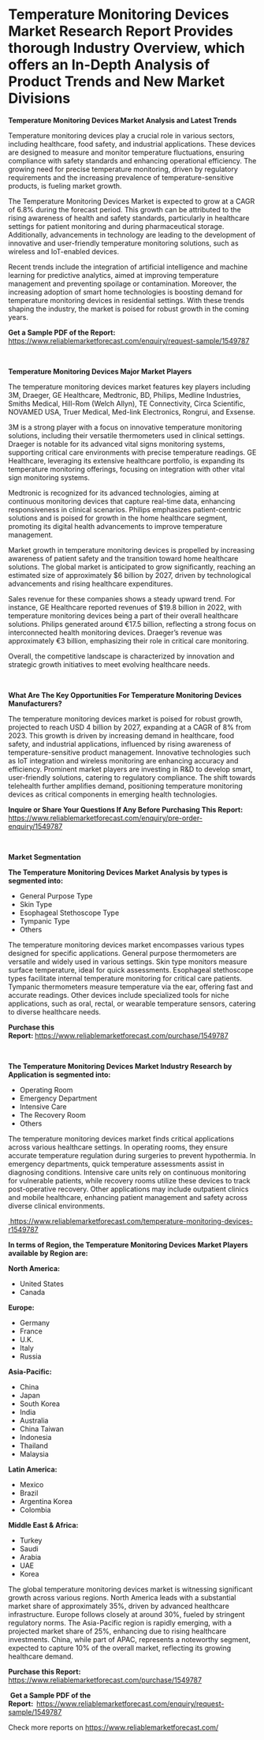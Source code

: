 <p><h1>Temperature Monitoring Devices Market Research Report Provides thorough Industry Overview, which offers an In-Depth Analysis of Product Trends and New Market Divisions</h1></p><p><strong>Temperature Monitoring Devices Market Analysis and Latest Trends</strong></p>
<p><p>Temperature monitoring devices play a crucial role in various sectors, including healthcare, food safety, and industrial applications. These devices are designed to measure and monitor temperature fluctuations, ensuring compliance with safety standards and enhancing operational efficiency. The growing need for precise temperature monitoring, driven by regulatory requirements and the increasing prevalence of temperature-sensitive products, is fueling market growth.</p><p>The Temperature Monitoring Devices Market is expected to grow at a CAGR of 6.8% during the forecast period. This growth can be attributed to the rising awareness of health and safety standards, particularly in healthcare settings for patient monitoring and during pharmaceutical storage. Additionally, advancements in technology are leading to the development of innovative and user-friendly temperature monitoring solutions, such as wireless and IoT-enabled devices. </p><p>Recent trends include the integration of artificial intelligence and machine learning for predictive analytics, aimed at improving temperature management and preventing spoilage or contamination. Moreover, the increasing adoption of smart home technologies is boosting demand for temperature monitoring devices in residential settings. With these trends shaping the industry, the market is poised for robust growth in the coming years.</p></p>
<p><strong>Get a Sample PDF of the Report:&nbsp;</strong> <a href="https://www.reliablemarketforecast.com/enquiry/request-sample/1549787?utm_campaign=2314&utm_medium=2&utm_source=Github&utm_content=ia&utm_term=03032025&utm_id=temperature-monitoring-devices">https://www.reliablemarketforecast.com/enquiry/request-sample/1549787</a></p>
<p>&nbsp;</p>
<p><strong>Temperature Monitoring Devices Major Market Players</strong></p>
<p><p>The temperature monitoring devices market features key players including 3M, Draeger, GE Healthcare, Medtronic, BD, Philips, Medline Industries, Smiths Medical, Hill-Rom (Welch Allyn), TE Connectivity, Circa Scientific, NOVAMED USA, Truer Medical, Med-link Electronics, Rongrui, and Exsense. </p><p>3M is a strong player with a focus on innovative temperature monitoring solutions, including their versatile thermometers used in clinical settings. Draeger is notable for its advanced vital signs monitoring systems, supporting critical care environments with precise temperature readings. GE Healthcare, leveraging its extensive healthcare portfolio, is expanding its temperature monitoring offerings, focusing on integration with other vital sign monitoring systems.</p><p>Medtronic is recognized for its advanced technologies, aiming at continuous monitoring devices that capture real-time data, enhancing responsiveness in clinical scenarios. Philips emphasizes patient-centric solutions and is poised for growth in the home healthcare segment, promoting its digital health advancements to improve temperature management.</p><p>Market growth in temperature monitoring devices is propelled by increasing awareness of patient safety and the transition toward home healthcare solutions. The global market is anticipated to grow significantly, reaching an estimated size of approximately $6 billion by 2027, driven by technological advancements and rising healthcare expenditures.</p><p>Sales revenue for these companies shows a steady upward trend. For instance, GE Healthcare reported revenues of $19.8 billion in 2022, with temperature monitoring devices being a part of their overall healthcare solutions. Philips generated around €17.5 billion, reflecting a strong focus on interconnected health monitoring devices. Draeger’s revenue was approximately €3 billion, emphasizing their role in critical care monitoring.</p><p>Overall, the competitive landscape is characterized by innovation and strategic growth initiatives to meet evolving healthcare needs.</p></p>
<p>&nbsp;</p>
<p><strong>What Are The Key Opportunities For Temperature Monitoring Devices Manufacturers?</strong></p>
<p><p>The temperature monitoring devices market is poised for robust growth, projected to reach USD 4 billion by 2027, expanding at a CAGR of 8% from 2023. This growth is driven by increasing demand in healthcare, food safety, and industrial applications, influenced by rising awareness of temperature-sensitive product management. Innovative technologies such as IoT integration and wireless monitoring are enhancing accuracy and efficiency. Prominent market players are investing in R&D to develop smart, user-friendly solutions, catering to regulatory compliance. The shift towards telehealth further amplifies demand, positioning temperature monitoring devices as critical components in emerging health technologies.</p></p>
<p><strong>Inquire or Share Your Questions If Any Before Purchasing This Report:</strong> <a href="https://www.reliablemarketforecast.com/enquiry/pre-order-enquiry/1549787?utm_campaign=2314&utm_medium=2&utm_source=Github&utm_content=ia&utm_term=03032025&utm_id=temperature-monitoring-devices">https://www.reliablemarketforecast.com/enquiry/pre-order-enquiry/1549787</a></p>
<p>&nbsp;</p>
<p><strong>Market Segmentation</strong></p>
<p><strong>The Temperature Monitoring Devices Market Analysis by types is segmented into:</strong></p>
<p><ul><li>General Purpose Type</li><li>Skin Type</li><li>Esophageal Stethoscope Type</li><li>Tympanic Type</li><li>Others</li></ul></p>
<p><p>The temperature monitoring devices market encompasses various types designed for specific applications. General purpose thermometers are versatile and widely used in various settings. Skin type monitors measure surface temperature, ideal for quick assessments. Esophageal stethoscope types facilitate internal temperature monitoring for critical care patients. Tympanic thermometers measure temperature via the ear, offering fast and accurate readings. Other devices include specialized tools for niche applications, such as oral, rectal, or wearable temperature sensors, catering to diverse healthcare needs.</p></p>
<p><strong>Purchase this Report:&nbsp;</strong><a href="https://www.reliablemarketforecast.com/purchase/1549787?utm_campaign=2314&utm_medium=2&utm_source=Github&utm_content=ia&utm_term=03032025&utm_id=temperature-monitoring-devices">https://www.reliablemarketforecast.com/purchase/1549787</a></p>
<p>&nbsp;</p>
<p><strong>The Temperature Monitoring Devices Market Industry Research by Application is segmented into:</strong></p>
<p><ul><li>Operating Room</li><li>Emergency Department</li><li>Intensive Care</li><li>The Recovery Room</li><li>Others</li></ul></p>
<p><p>The temperature monitoring devices market finds critical applications across various healthcare settings. In operating rooms, they ensure accurate temperature regulation during surgeries to prevent hypothermia. In emergency departments, quick temperature assessments assist in diagnosing conditions. Intensive care units rely on continuous monitoring for vulnerable patients, while recovery rooms utilize these devices to track post-operative recovery. Other applications may include outpatient clinics and mobile healthcare, enhancing patient management and safety across diverse clinical environments.</p></p>
<p><a href="https://www.reliablemarketforecast.com/temperature-monitoring-devices-r1549787?utm_campaign=2314&utm_medium=2&utm_source=Github&utm_content=ia&utm_term=03032025&utm_id=temperature-monitoring-devices">&nbsp;https://www.reliablemarketforecast.com/temperature-monitoring-devices-r1549787</a></p>
<p><strong>In terms of Region, the Temperature Monitoring Devices Market Players available by Region are:</strong></p>
<p>
    <p> <strong> North America: </strong>
        <ul>
            <li>United States</li>
            <li>Canada</li>
        </ul>
        </p> 
    <p> <strong> Europe: </strong>
        <ul>
            <li>Germany</li>
            <li>France</li>
            <li>U.K.</li>
            <li>Italy</li>
            <li>Russia</li>
        </ul>
        </p> 
    <p> <strong> Asia-Pacific: </strong>
        <ul>
            <li>China</li>
            <li>Japan</li>
            <li>South Korea</li>
            <li>India</li>
            <li>Australia</li>
            <li>China Taiwan</li>
            <li>Indonesia</li>
            <li>Thailand</li>
            <li>Malaysia</li>
        </ul>
        </p> 
    <p> <strong> Latin America: </strong>
        <ul>
            <li>Mexico</li>
            <li>Brazil</li>
            <li>Argentina Korea</li>
            <li>Colombia</li>
        </ul>
        </p> 
    <p> <strong> Middle East & Africa: </strong>
        <ul>
            <li>Turkey</li>
            <li>Saudi</li>
            <li>Arabia</li>
            <li>UAE</li>
            <li>Korea</li>
        </ul>
    </p>
    </p>
<p><p>The global temperature monitoring devices market is witnessing significant growth across various regions. North America leads with a substantial market share of approximately 35%, driven by advanced healthcare infrastructure. Europe follows closely at around 30%, fueled by stringent regulatory norms. The Asia-Pacific region is rapidly emerging, with a projected market share of 25%, enhancing due to rising healthcare investments. China, while part of APAC, represents a noteworthy segment, expected to capture 10% of the overall market, reflecting its growing healthcare demand.</p></p>
<p><strong>Purchase this Report: </strong><a href="https://www.reliablemarketforecast.com/purchase/1549787?utm_campaign=2314&utm_medium=2&utm_source=Github&utm_content=ia&utm_term=03032025&utm_id=temperature-monitoring-devices">https://www.reliablemarketforecast.com/purchase/1549787</a></p>
<p>&nbsp;<strong>Get a Sample PDF of the Report:&nbsp;&nbsp;</strong><a href="https://www.reliablemarketforecast.com/enquiry/request-sample/1549787?utm_campaign=2314&utm_medium=2&utm_source=Github&utm_content=ia&utm_term=03032025&utm_id=temperature-monitoring-devices">https://www.reliablemarketforecast.com/enquiry/request-sample/1549787</a></p>
<p><strong></strong></p>
<p>Check more reports on <a href="https://www.reliablemarketforecast.com/?utm_campaign=2314&utm_medium=2&utm_source=Github&utm_content=ia&utm_term=03032025&utm_id=temperature-monitoring-devices">https://www.reliablemarketforecast.com/</a></p>